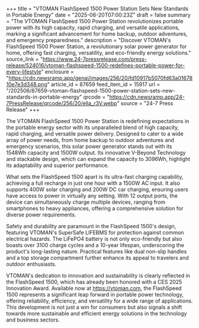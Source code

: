 +++
title = "VTOMAN FlashSpeed 1500 Power Station Sets New Standards in Portable Energy"
date = "2025-06-20T07:00:23Z"
draft = false
summary = "The VTOMAN FlashSpeed 1500 Power Station revolutionizes portable power with its high capacity, rapid charging, and versatile applications, marking a significant advancement for home backup, outdoor adventures, and emergency preparedness."
description = "Discover VTOMAN's FlashSpeed 1500 Power Station, a revolutionary solar power generator for home, offering fast charging, versatility, and eco-friendly energy solutions."
source_link = "https://www.24-7pressrelease.com/press-release/524016/vtoman-flashspeed-1500-redefines-portable-power-for-every-lifestyle"
enclosure = "https://cdn.newsramp.app/genai/images/256/20/fd10917b5070fd63a0167810e7e3d348.png"
article_id = 87659
feed_item_id = 15917
url = "/202506/87659-vtoman-flashspeed-1500-power-station-sets-new-standards-in-portable-energy"
qrcode = "https://cdn.newsramp.app/24-7PressRelease/qrcode/256/20/ella_r3V.webp"
source = "24-7 Press Release"
+++

<p>The VTOMAN FlashSpeed 1500 Power Station is redefining expectations in the portable energy sector with its unparalleled blend of high capacity, rapid charging, and versatile power delivery. Designed to cater to a wide array of power needs, from home backup to outdoor adventures and emergency scenarios, this solar power generator stands out with its 1548Wh capacity and 1500W output. Its innovative V-Beyond Technology and stackable design, which can expand the capacity to 3096Wh, highlight its adaptability and superior performance.</p><p>What sets the FlashSpeed 1500 apart is its ultra-fast charging capability, achieving a full recharge in just one hour with a 1500W AC input. It also supports 400W solar charging and 200W DC car charging, ensuring users have access to power in virtually any setting. With 12 output ports, the device can simultaneously charge multiple devices, ranging from smartphones to heavy appliances, offering a comprehensive solution for diverse power requirements.</p><p>Safety and durability are paramount in the FlashSpeed 1500's design, featuring VTOMAN's SuperSafe LIFEBMS for protection against common electrical hazards. The LiFePO4 battery is not only eco-friendly but also boasts over 3100 charge cycles and a 10-year lifespan, underscoring the product's long-lasting nature. Practical features like dual non-slip handles and a top storage compartment further enhance its appeal to travelers and outdoor enthusiasts.</p><p>VTOMAN's dedication to innovation and sustainability is clearly reflected in the FlashSpeed 1500, which has already been honored with a CES 2025 Innovation Award. Available now at <a href='https://vtoman.com' rel='nofollow' target='_blank'>https://vtoman.com</a>, the FlashSpeed 1500 represents a significant leap forward in portable power technology, offering reliability, efficiency, and versatility for a wide range of applications. This development is not just a win for consumers but also signals a shift towards more sustainable and efficient energy solutions in the technology and business sectors.</p>